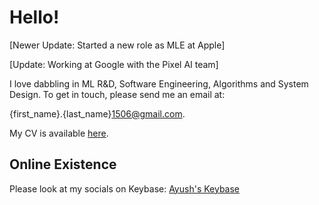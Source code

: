 # Hello!
[Newer Update: Started a new role as MLE at Apple]

[Update: Working at Google with the Pixel AI team]

I love dabbling in ML R&D, Software Engineering, Algorithms and System Design. To get in touch, please send me an email at:

{first_name}.{last_name}1506@gmail.com.

My CV is available [here](https://drive.google.com/file/d/1ZgxIvFbqhA-daNnBXPhN-u8vq7VAzavI/view?usp=sharing).

## Online Existence
Please look at my socials on Keybase: [Ayush's Keybase](https://keybase.io/ayushridhar)

